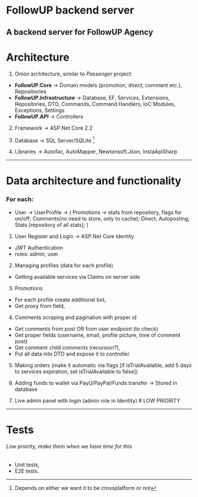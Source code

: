 # FollowUP backend server
A backend server for FollowUP Agency
---

# Architecture

1. Onion architecture, similar to *Passenger* project:
  - **FollowUP.Core** -> Domain models (promotion, direct, comment etc.), Repositiories
  - **FollowUP.Infrastructure** -> Database, EF, Services, Extensions, Repositories, DTO, Commands, Command Handlers, IoC Modules, Exceptions, Settings
  - **FollowUP.API** -> Controllers

2. Framework -> ASP.Net Core 2.2

3. Database -> SQL Server/SQLite [^1]
[^1]: Depends on either we want it to be crossplatform or not

4. Libraries -> Autofac, AutoMapper, Newtonsoft.Json, InstaApiSharp

---
# Data architecture and functionality

### For each:
- User -> UserProfile -> ( Promotions -> stats from repository, flags for on/off; Comments(no need to store, only to cache); Direct; Autoposting; Stats [repository of all stats]; )

1. User Register and Login -> ASP.Net Core Identity
  - JWT Authentication
  - roles: admin, user

2. Managing profiles (data for each profile)
  - Getting available services via Claims on server side

3. Promotions
  - For each profile create additional bot,
  - Get proxy from field,

4. Comments scraping and pagination with proper id
  - Get comments from post OR from user endpoint (to check)
  - Get proper fields (username, email, profile picture, time of comment post)
  - Get comment child comments (recursion?),
  - Put all data into DTO and expose it to controller.

5. Making orders (make it automatic via flags [if isTrialAvailable, add 5 days to services expiration, set isTrialAvailable to false])

6. Adding funds to wallet via PayU/PayPal/Funds transfer -> Stored in database

7. Live admin panel with login (admin role in Identity) # LOW PRIORITY
---
# Tests
###### Low priority, make them when we have time for this
- Unit tests,
- E2E tests.